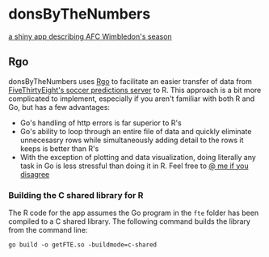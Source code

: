 # donsByTheNumbers
[a shiny app describing AFC Wimbledon's season](https://overthinkDCIscores.com/interactive/donsByTheNumbers)

## Rgo

donsByTheNumbers uses [Rgo](https://github.com/EMurray16/Rgo) to facilitate an easier transfer of data from [FiveThirtyEight's soccer predictions server](https://github.com/fivethirtyeight/data/tree/master/soccer-spi) to R. This approach is a bit more complicated to implement, especially if you aren't familiar with both R and Go, but has a few advantages:

- Go's handling of http errors is far superior to R's
- Go's ability to loop through an entire file of data and quickly eliminate unnecesasry rows while simultaneously adding detail to the rows it keeps is better than R's
- With the exception of plotting and data visualization, doing literally any task in Go is less stressful than doing it in R. Feel free to [@ me if you disagree](https://twitter.com/overthinkDCI)

### Building the C shared library for R

The R code for the app assumes the Go program in the `fte` folder has been compiled to a C shared library. The following command builds the library from the command line:

```
go build -o getFTE.so -buildmode=c-shared
```

